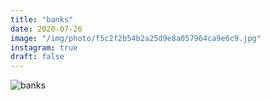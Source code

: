 ```yaml
---
title: "banks"
date: 2020-07-26
image: "/img/photo/f5c2f2b54b2a25d9e8a057964ca9e6c9.jpg"
instagram: true
draft: false
---
```


![banks](/img/photo/f5c2f2b54b2a25d9e8a057964ca9e6c9.jpg)
